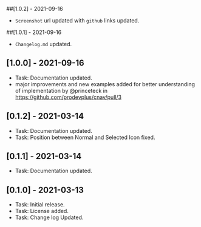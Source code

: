 ##[1.0.2]  - 2021-09-16
* `Screenshot` url updated with `github` links updated.

##[1.0.1]  - 2021-09-16
* `Changelog.md` updated.

## [1.0.0] - 2021-09-16
* Task: Documentation updated.
* major improvements and new examples added for better understanding of implementation by @princeteck in https://github.com/prodevplus/cnav/pull/3

## [0.1.2] - 2021-03-14
* Task: Documentation updated.
* Task: Position between Normal and Selected Icon fixed.

## [0.1.1] - 2021-03-14
* Task: Documentation updated.

## [0.1.0] - 2021-03-13
* Task: Initial release.
* Task: License added.
* Task: Change log Updated.
